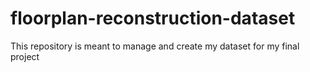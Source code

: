 # floorplan-reconstruction-dataset
This repository is meant to manage and create my dataset for my final project
